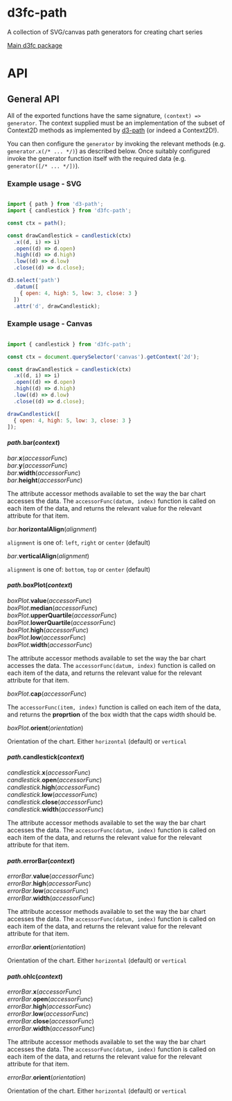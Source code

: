 # d3fc-path

A collection of SVG/canvas path generators for creating chart series

[Main d3fc package](https://github.com/ScottLogic/d3fc)

# API

## General API

All of the exported functions have the same signature, `(context) => generator`. The context supplied must be an implementation of the subset of Context2D methods as implemented by [d3-path](https://github.com/d3/d3-path) (or indeed a Context2D!).

You can then configure the `generator` by invoking the relevant methods (e.g. `generator.x(/* ... */)`) as described below. Once suitably configured invoke the generator function itself with the required data (e.g. `generator([/* ... */])`).

### Example usage - SVG

```javascript

import { path } from 'd3-path';
import { candlestick } from 'd3fc-path';

const ctx = path();

const drawCandlestick = candlestick(ctx)
  .x((d, i) => i)
  .open((d) => d.open)
  .high((d) => d.high)
  .low((d) => d.low)
  .close((d) => d.close);

d3.select('path')
  .datum([
    { open: 4, high: 5, low: 3, close: 3 }
  ])
  .attr('d', drawCandlestick);

```

### Example usage - Canvas

```javascript

import { candlestick } from 'd3fc-path';

const ctx = document.querySelector('canvas').getContext('2d');

const drawCandlestick = candlestick(ctx)
  .x((d, i) => i)
  .open((d) => d.open)
  .high((d) => d.high)
  .low((d) => d.low)
  .close((d) => d.close);

drawCandlestick([
  { open: 4, high: 5, low: 3, close: 3 }
]);

```


#### *path*.**bar**(*context*)

*bar*.**x**(*accessorFunc*)  
*bar*.**y**(*accessorFunc*)  
*bar*.**width**(*accessorFunc*)  
*bar*.**height**(*accessorFunc*)  

The attribute accessor methods available to set the way the bar chart accesses the data.
The `accessorFunc(datum, index)` function is called on each item of the data, and returns
the relevant value for the relevant attribute for that item.

*bar*.**horizontalAlign**(*alignment*)  

`alignment` is one of: `left`, `right` or `center` (default)

*bar*.**verticalAlign**(*alignment*)  

`alignment` is one of: `bottom`, `top` or `center` (default)


#### *path*.**boxPlot**(*context*)

*boxPlot*.**value**(*accessorFunc*)  
*boxPlot*.**median**(*accessorFunc*)  
*boxPlot*.**upperQuartile**(*accessorFunc*)  
*boxPlot*.**lowerQuartile**(*accessorFunc*)  
*boxPlot*.**high**(*accessorFunc*)  
*boxPlot*.**low**(*accessorFunc*)  
*boxPlot*.**width**(*accessorFunc*)  

The attribute accessor methods available to set the way the bar chart accesses the data.
The `accessorFunc(datum, index)` function is called on each item of the data, and returns
the relevant value for the relevant attribute for that item.

*boxPlot*.**cap**(*accessorFunc*)  

The `accessorFunc(item, index)` function is called on each item of the data, and returns
the **proprtion** of the box width that the caps width should be.

*boxPlot*.**orient**(*orientation*)  

Orientation of the chart. Either `horizontal` (default) or `vertical`


#### *path*.**candlestick**(*context*)

*candlestick*.**x**(*accessorFunc*)  
*candlestick*.**open**(*accessorFunc*)  
*candlestick*.**high**(*accessorFunc*)  
*candlestick*.**low**(*accessorFunc*)  
*candlestick*.**close**(*accessorFunc*)  
*candlestick*.**width**(*accessorFunc*)  

The attribute accessor methods available to set the way the bar chart accesses the data.
The `accessorFunc(datum, index)` function is called on each item of the data, and returns
the relevant value for the relevant attribute for that item.


#### *path*.**errorBar**(*context*)

*errorBar*.**value**(*accessorFunc*)  
*errorBar*.**high**(*accessorFunc*)  
*errorBar*.**low**(*accessorFunc*)  
*errorBar*.**width**(*accessorFunc*)  

The attribute accessor methods available to set the way the bar chart accesses the data.
The `accessorFunc(datum, index)` function is called on each item of the data, and returns
the relevant value for the relevant attribute for that item.

*errorBar*.**orient**(*orientation*)  

Orientation of the chart. Either `horizontal` (default) or `vertical`


#### *path*.**ohlc**(*context*)

*errorBar*.**x**(*accessorFunc*)  
*errorBar*.**open**(*accessorFunc*)  
*errorBar*.**high**(*accessorFunc*)  
*errorBar*.**low**(*accessorFunc*)  
*errorBar*.**close**(*accessorFunc*)  
*errorBar*.**width**(*accessorFunc*)  

The attribute accessor methods available to set the way the bar chart accesses the data.
The `accessorFunc(datum, index)` function is called on each item of the data, and returns
the relevant value for the relevant attribute for that item.

*errorBar*.**orient**(*orientation*)  

Orientation of the chart. Either `horizontal` (default) or `vertical`
